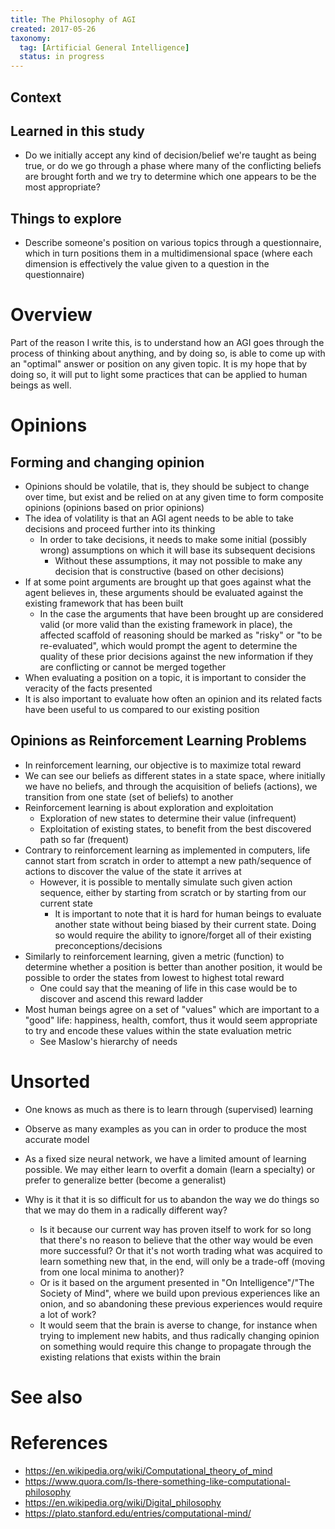 ```yaml
---
title: The Philosophy of AGI
created: 2017-05-26
taxonomy:
  tag: [Artificial General Intelligence]
  status: in progress
---
```


## Context

## Learned in this study
* Do we initially accept any kind of decision/belief we're taught as being true, or do we go through a phase where many of the conflicting beliefs are brought forth and we try to determine which one appears to be the most appropriate?

## Things to explore
* Describe someone's position on various topics through a questionnaire, which in turn positions them in a multidimensional space (where each dimension is effectively the value given to a question in the questionnaire)

# Overview
Part of the reason I write this, is to understand how an AGI goes through the process of thinking about anything, and by doing so, is able to come up with an "optimal" answer or position on any given topic. It is my hope that by doing so, it will put to light some practices that can be applied to human beings as well.

# Opinions
## Forming and changing opinion
* Opinions should be volatile, that is, they should be subject to change over time, but exist and be relied on at any given time to form composite opinions (opinions based on prior opinions)
* The idea of volatility is that an AGI agent needs to be able to take decisions and proceed further into its thinking
	* In order to take decisions, it needs to make some initial (possibly wrong) assumptions on which it will base its subsequent decisions
		* Without these assumptions, it may not possible to make any decision that is constructive (based on other decisions)
* If at some point arguments are brought up that goes against what the agent believes in, these arguments should be evaluated against the existing framework that has been built
	* In the case the arguments that have been brought up are considered valid (or more valid than the existing framework in place), the affected scaffold of reasoning should be marked as "risky" or "to be re-evaluated", which would prompt the agent to determine the quality of these prior decisions against the new information if they are conflicting or cannot be merged together
* When evaluating a position on a topic, it is important to consider the veracity of the facts presented
* It is also important to evaluate how often an opinion and its related facts have been useful to us compared to our existing position

## Opinions as Reinforcement Learning Problems
* In reinforcement learning, our objective is to maximize total reward
* We can see our beliefs as different states in a state space, where initially we have no beliefs, and through the acquisition of beliefs (actions), we transition from one state (set of beliefs) to another
* Reinforcement learning is about exploration and exploitation
	* Exploration of new states to determine their value (infrequent)
	* Exploitation of existing states, to benefit from the best discovered path so far (frequent)
* Contrary to reinforcement learning as implemented in computers, life cannot start from scratch in order to attempt a new path/sequence of actions to discover the value of the state it arrives at
	* However, it is possible to mentally simulate such given action sequence, either by starting from scratch or by starting from our current state
		* It is important to note that it is hard for human beings to evaluate another state without being biased by their current state. Doing so would require the ability to ignore/forget all of their existing preconceptions/decisions
* Similarly to reinforcement learning, given a metric (function) to determine whether a position is better than another position, it would be possible to order the states from lowest to highest total reward
	* One could say that the meaning of life in this case would be to discover and ascend this reward ladder
* Most human beings agree on a set of "values" which are important to a "good" life: happiness, health, comfort, thus it would seem appropriate to try and encode these values within the state evaluation metric
	* See Maslow's hierarchy of needs

# Unsorted
* One knows as much as there is to learn through (supervised) learning
* Observe as many examples as you can in order to produce the most accurate model
* As a fixed size neural network, we have a limited amount of learning possible. We may either learn to overfit a domain (learn a specialty) or prefer to generalize better (become a generalist)

* Why is it that it is so difficult for us to abandon the way we do things so that we may do them in a radically different way?
	* Is it because our current way has proven itself to work for so long that there's no reason to believe that the other way would be even more successful? Or that it's not worth trading what was acquired to learn something new that, in the end, will only be a trade-off (moving from one local minima to another)?
	* Or is it based on the argument presented in "On Intelligence"/"The Society of Mind", where we build upon previous experiences like an onion, and so abandoning these previous experiences would require a lot of work?
	* It would seem that the brain is averse to change, for instance when trying to implement new habits, and thus radically changing opinion on something would require this change to propagate through the existing relations that exists within the brain

# See also

# References
* https://en.wikipedia.org/wiki/Computational_theory_of_mind
* https://www.quora.com/Is-there-something-like-computational-philosophy
* https://en.wikipedia.org/wiki/Digital_philosophy
* https://plato.stanford.edu/entries/computational-mind/
